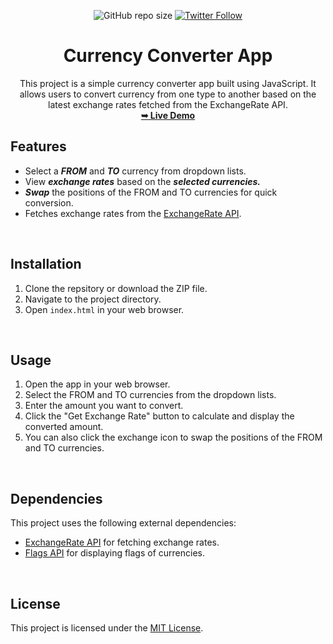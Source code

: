 <div align="center">

![GitHub repo size](https://img.shields.io/github/repo-size/Pranav-Jadhav09/currency-converter-app)
[![Twitter Follow](https://img.shields.io/twitter/follow/Pranav_Jadhav09?style=social)](https://twitter.com/Pranav_Jadhav09)

# Currency Converter App

This project is a simple currency converter app built using JavaScript. It allows users to convert currency from one type to another based on the latest exchange rates fetched from the ExchangeRate API.<br />
<a href="https://currency-converter-app-vlm4.onrender.com/"><strong>➥ Live Demo</strong></a>

</div>

## Features

- Select a **_FROM_** and **_TO_** currency from dropdown lists.
- View **_exchange rates_** based on the **_selected currencies._**
- **_Swap_** the positions of the FROM and TO currencies for quick conversion.
- Fetches exchange rates from the [ExchangeRate API](https://v6.exchangerate-api.com/).

<br />

## Installation

1. Clone the repsitory or download the ZIP file.
2. Navigate to the project directory.
3. Open `index.html` in your web browser.

<br />

## Usage

1. Open the app in your web browser.
2. Select the FROM and TO currencies from the dropdown lists.
3. Enter the amount you want to convert.
4. Click the "Get Exchange Rate" button to calculate and display the converted amount.
5. You can also click the exchange icon to swap the positions of the FROM and TO currencies.

<br />

## Dependencies

This project uses the following external dependencies:

- [ExchangeRate API](https://v6.exchangerate-api.com/) for fetching exchange rates.
- [Flags API](https://flagsapi.com/) for displaying flags of currencies.

<br />

## License

This project is licensed under the [MIT License](LICENSE).
